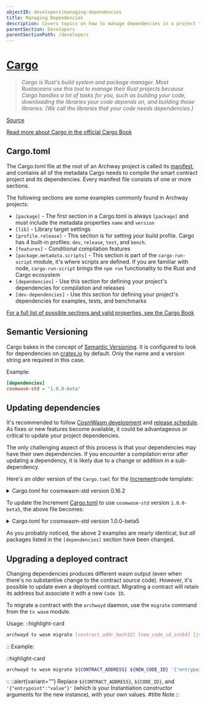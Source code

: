 ```yaml
---
objectID: developers|managing-dependencies
title: Managing Dependencies
description: Covers topics on how to manage dependencies in a project that is built on the Archway network
parentSection: Developers
parentSectionPath: /developers
---
```


# <a href="https://doc.rust-lang.org/cargo/" target="_blank">Cargo</a>

> _Cargo is Rust's build system and package manager. Most Rustaceans use this tool to manage their Rust projects because Cargo handles a lot of tasks for you, such as building your code, downloading the libraries your code depends on, and building those libraries. (We call the libraries that your code needs dependencies.)_

<a href="https://doc.rust-lang.org/book/ch01-03-hello-cargo.html#hello-cargo" target="_blank">Source</a>

<a href="https://doc.rust-lang.org/cargo/" target="_blank">Read more about Cargo in the official Cargo Book</a>

## Cargo.toml

The Cargo.toml file at the root of an Archway project is called its <a href="https://en.wikipedia.org/wiki/Manifest_file" target="_blank">manifest</a>, and contains all of the metadata Cargo needs to compile the smart contract project and its dependencies. Every manifest file consists of one or more sections.

The following sections are some examples commonly found in Archway projects:

- `[package]` - The first section in a Cargo.toml is always `[package]` and must include the metadata properties `name` and `version`
- `[lib]` - Library target settings
- `[profile.release]` - This section is for setting your build profile. Cargo has 4 built-in profiles: `dev`, `release`, `test`, and `bench`.
- `[features]` - Conditional compilation features
- `[package.metadata.scripts]` - This section is part of the `cargo-run-script` module, it's where scripts are defined. If you are familiar with node, `cargo-run-script` brings the `npm run` functionality to the Rust and Cargo ecosystem
- `[dependencies]` - Use this section for defining your project's dependencies for compilation and releases
- `[dev-dependencies]` - Use this section for defining your project's dependencies for examples, tests, and benchmarks

<a href="https://doc.rust-lang.org/cargo/reference/manifest.html" target="_blank">For a full list of possible sections and valid properties, see the Cargo Book</a>

## Semantic Versioning

Cargo bakes in the concept of <a href="https://semver.org/" target="_blank">Semantic Versioning</a>. It is configured to look for dependencies on <a href="https://crates.io/" target="_blank">crates.io</a> by default. Only the name and a version string are required in this case.

Example:

```toml
[dependencies]
cosmwasm-std = "1.0.0-beta"
```

## Updating dependencies

It's recommended to follow <a href="https://github.com/CosmWasm/cosmwasm" target="_blank">CosmWasm development</a> and <a href="https://github.com/CosmWasm/cosmwasm/releases" target="_blank">release schedule</a>. As fixes or new features become available, it could be advantageous or critical to update your project dependencies.

The only challenging aspect of this process is that your dependencies may have their own dependencies. If you encounter a compilation error after updating a dependency, it is likely due to a change or addition in a sub-dependency.

Here's an older version of the `Cargo.toml` for the <a href="https://github.com/archway-network/archway-templates/tree/main/increment" target="_blank">Increment</a>code template:

<details>
<summary>Cargo.toml for cosmwasm-std version 0.16.2</summary>

```toml
[package]
name = "{{project-name}}"
version = "0.1.0"
authors = ["{{authors}}"]
edition = "2018"

exclude = [
  # Those files are rust-optimizer artifacts. You might want to commit them for convenience but they should not be part of the source code publication.
  "contract.wasm",
  "hash.txt",
]

# See more keys and their definitions at https://doc.rust-lang.org/cargo/reference/manifest.html

[lib]
crate-type = ["cdylib", "rlib"]

[profile.release]
opt-level = 3
debug = false
rpath = false
lto = true
debug-assertions = false
codegen-units = 1
panic = 'abort'
incremental = false
overflow-checks = true

[features]
# for more explicit tests, cargo test --features=backtraces
backtraces = ["cosmwasm-std/backtraces"]
# use library feature to disable all instantiate/execute/query exports
library = []

[package.metadata.scripts]
optimize = """docker run --rm -v "$(pwd)":/code \
  --mount type=volume,source="$(basename "$(pwd)")_cache",target=/code/target \
  --mount type=volume,source=registry_cache,target=/usr/local/cargo/registry \
  cosmwasm/rust-optimizer:0.12.3
"""

[dependencies]
cosmwasm-std = { version = "0.16.2" }
cosmwasm-storage = { version = "0.16.0" }
cw-storage-plus = "0.8.0"
cw2 = "0.8.1"
schemars = "0.8.3"
serde = { version = "1.0.127", default-features = false, features = ["derive"] }
thiserror = { version = "1.0.26" }

[dev-dependencies]
cosmwasm-schema = { version = "0.16.0" }
```

<a href="https://github.com/archway-network/archway-templates/blob/a4ab128ee2b9cf511007f03564d453b825c5e328/increment/Cargo.toml" target="_blank">Source</a>

</details>

To update the Increment <a href="https://github.com/archway-network/archway-templates/blob/main/increment/Cargo.toml" target="_blank">Cargo.toml</a> to use `cosmwasm-std` version `1.0.0-beta5`, the above file becomes:

<details>
<summary>Cargo.toml for cosmwasm-std version 1.0.0-beta5</summary>

```toml
[package]
name = "{{project-name}}"
version = "0.1.0"
authors = ["{{authors}}"]
edition = "2018"

exclude = [
  # Those files are rust-optimizer artifacts. You might want to commit them for convenience but they should not be part of the source code publication.
  "contract.wasm",
  "hash.txt",
]

# See more keys and their definitions at https://doc.rust-lang.org/cargo/reference/manifest.html

[lib]
crate-type = ["cdylib", "rlib"]

[profile.release]
opt-level = 3
debug = false
rpath = false
lto = true
debug-assertions = false
codegen-units = 1
panic = 'abort'
incremental = false
overflow-checks = true

[features]
# for more explicit tests, cargo test --features=backtraces
backtraces = ["cosmwasm-std/backtraces"]
# use library feature to disable all instantiate/execute/query exports
library = []

[package.metadata.scripts]
optimize = """docker run --rm -v "$(pwd)":/code \
  -e CARGO_TERM_COLOR=always \
  --mount type=volume,source="$(basename "$(pwd)")_cache",target=/code/target \
  --mount type=volume,source=registry_cache,target=/usr/local/cargo/registry \
  cosmwasm/rust-optimizer:0.12.5
"""

[dependencies]
cosmwasm-std = "1.0.0-beta5"
cosmwasm-storage = "1.0.0-beta5"
cw-storage-plus = "0.12"
cw2 = "0.12"
schemars = "0.8"
serde = { version = "1.0", default-features = false, features = ["derive"] }
thiserror = "1.0"

[dev-dependencies]
cosmwasm-schema = "1.0.0-beta5"
```

<a href="https://github.com/archway-network/archway-templates/blob/main/increment/Cargo.toml" target="_blank">Source<a>
<a href="https://github.com/archway-network/archway-templates/commit/f5860a76c6faa98555554e35b54081014e25a5ba" target="_blank">View the GitHub diff</a>

</details>

As you probably noticed, the above 2 examples are nearly identical, but _all_ packages listed in the `[dependencies]` section have been changed.

## Upgrading a deployed contract

Changing dependencies produces different wasm output (even when there's no substantive change to the contract source code). However, it's possible to update even a deployed contract. Migrating a contract will retain its address but associate it with a new `Code ID`.

To migrate a contract with the `archwayd` daemon, use the `migrate` command from the `tx wasm` module.

Usage:
::highlight-card

```bash
archwayd tx wasm migrate [contract_addr_bech32] [new_code_id_int64] [json_encoded_migration_args] [flags]
```

::
Example:

::highlight-card

```bash
archwayd tx wasm migrate ${CONTRACT_ADDRESS} ${NEW_CODE_ID} '{"entrypoint":"value"}' --gas auto --gas-prices 0.05uconst --gas-adjustment 1.4 --from ${WALLET_LABEL} --chain-id "constantine-1" --node "https://rpc.constantine-1.archway.tech:443" --broadcast-mode sync --output json -y
```

::
::alert{variant=""}
Replace `${CONTRACT_ADDRESS}`, `${CODE_ID}`, and `'{"entrypoint":"value"}'` (which is your Instantiation constructor arguments for the new instance), with your own values.
#title
Note
::
